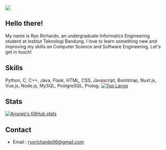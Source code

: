 ![](https://komarev.com/ghpvc/?username=ryorichardo&color=brightgreen)

## Hello there!
My name is Ryo Richardo, an undergraduate Informatics Engineering student at Institut Teknologi Bandung. I love to learn something new and improving my skills on Computer Science and Software Engineering. Let's get in touch! 

## Skills
Python, C, C++, Java, Flask, HTML, CSS, Javascript, Bootstrap, Nuxt.js, Vue.js, Node.js, MySQL, PostgreSQL, Prolog.
[![Top Langs](https://github-readme-stats.vercel.app/api/top-langs/?username=ryorichardo)](https://github.com/anuraghazra/github-readme-stats)

## Stats
[![Anurag's GitHub stats](https://github-readme-stats.vercel.app/api?username=ryorichardo&show_icons=true&theme=radical)](https://github.com/anuraghazra/github-readme-stats)

## Contact
* Email : ryorichardo06@gmail.com
